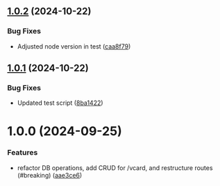 ## [1.0.2](https://github.com/wembleyWilliams/gg-marketing-tool-backend/compare/v1.0.1...v1.0.2) (2024-10-22)


### Bug Fixes

* Adjusted node version in test ([caa8f79](https://github.com/wembleyWilliams/gg-marketing-tool-backend/commit/caa8f79de663d32bc7c3afeb252a3fce6eae85d0))

## [1.0.1](https://github.com/wembleyWilliams/gg-marketing-tool-backend/compare/v1.0.0...v1.0.1) (2024-10-22)


### Bug Fixes

* Updated test script ([8ba1422](https://github.com/wembleyWilliams/gg-marketing-tool-backend/commit/8ba14220d9323b73f76ceb6ea8f93807ab1411ca))

# 1.0.0 (2024-09-25)


### Features

* refactor DB operations, add CRUD for /vcard, and restructure routes (#breaking) ([aae3ce6](https://github.com/wembleyWilliams/gg-marketing-tool-backend/commit/aae3ce689e2ae2cab0367e41259e168e44367304))
